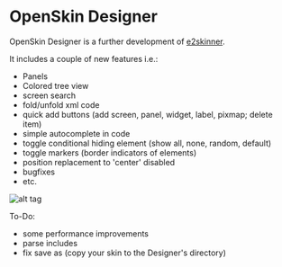 OpenSkin Designer
=================
OpenSkin Designer is a further development of [e2skinner](https://code.google.com/p/e2skinner2/).

It includes a couple of new features i.e.:
* Panels
* Colored tree view
* screen search
* fold/unfold xml code
* quick add buttons (add screen, panel, widget, label, pixmap; delete item)
* simple autocomplete in code
* toggle conditional hiding element (show all, none, random, default)
* toggle markers (border indicators of elements)
* position replacement to 'center' disabled
* bugfixes
* etc.

![alt tag](https://raw.githubusercontent.com/iMaxxx/OpenSkin-Designer/master/Preview.png)


To-Do: 
* some performance improvements
* parse includes
* fix save as (copy your skin to the Designer's directory)
